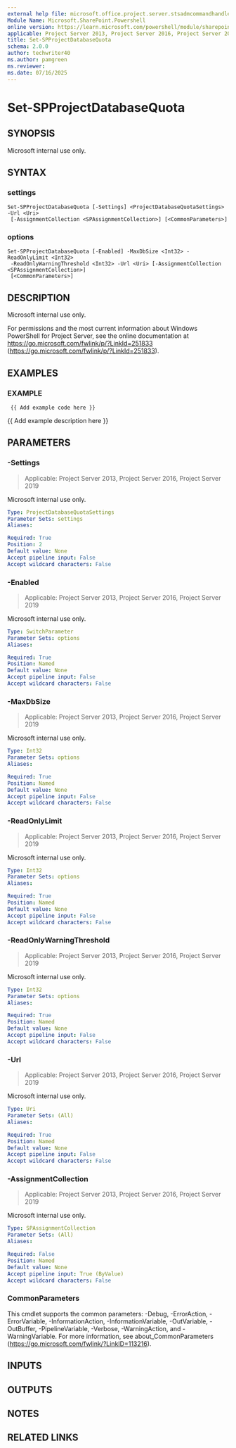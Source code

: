 ```yaml
---
external help file: microsoft.office.project.server.stsadmcommandhandler.dll-help.xml
Module Name: Microsoft.SharePoint.Powershell
online version: https://learn.microsoft.com/powershell/module/sharepoint-server/set-spprojectdatabasequota
applicable: Project Server 2013, Project Server 2016, Project Server 2019
title: Set-SPProjectDatabaseQuota
schema: 2.0.0
author: techwriter40
ms.author: pamgreen
ms.reviewer:
ms.date: 07/16/2025
---
```


# Set-SPProjectDatabaseQuota

## SYNOPSIS
Microsoft internal use only.

## SYNTAX

### settings
```
Set-SPProjectDatabaseQuota [-Settings] <ProjectDatabaseQuotaSettings> -Url <Uri>
 [-AssignmentCollection <SPAssignmentCollection>] [<CommonParameters>]
```

### options
```
Set-SPProjectDatabaseQuota [-Enabled] -MaxDbSize <Int32> -ReadOnlyLimit <Int32>
 -ReadOnlyWarningThreshold <Int32> -Url <Uri> [-AssignmentCollection <SPAssignmentCollection>]
 [<CommonParameters>]
```

## DESCRIPTION
Microsoft internal use only.

For permissions and the most current information about Windows PowerShell for Project Server, see the online documentation at https://go.microsoft.com/fwlink/p/?LinkId=251833 (https://go.microsoft.com/fwlink/p/?LinkId=251833).

## EXAMPLES

### EXAMPLE
```
 {{ Add example code here }}
```

{{ Add example description here }}

## PARAMETERS

### -Settings

> Applicable: Project Server 2013, Project Server 2016, Project Server 2019

Microsoft internal use only.

```yaml
Type: ProjectDatabaseQuotaSettings
Parameter Sets: settings
Aliases:

Required: True
Position: 2
Default value: None
Accept pipeline input: False
Accept wildcard characters: False
```

### -Enabled

> Applicable: Project Server 2013, Project Server 2016, Project Server 2019

Microsoft internal use only.

```yaml
Type: SwitchParameter
Parameter Sets: options
Aliases:

Required: True
Position: Named
Default value: None
Accept pipeline input: False
Accept wildcard characters: False
```

### -MaxDbSize

> Applicable: Project Server 2013, Project Server 2016, Project Server 2019

Microsoft internal use only.

```yaml
Type: Int32
Parameter Sets: options
Aliases:

Required: True
Position: Named
Default value: None
Accept pipeline input: False
Accept wildcard characters: False
```

### -ReadOnlyLimit

> Applicable: Project Server 2013, Project Server 2016, Project Server 2019

Microsoft internal use only.

```yaml
Type: Int32
Parameter Sets: options
Aliases:

Required: True
Position: Named
Default value: None
Accept pipeline input: False
Accept wildcard characters: False
```

### -ReadOnlyWarningThreshold

> Applicable: Project Server 2013, Project Server 2016, Project Server 2019

Microsoft internal use only.

```yaml
Type: Int32
Parameter Sets: options
Aliases:

Required: True
Position: Named
Default value: None
Accept pipeline input: False
Accept wildcard characters: False
```

### -Url

> Applicable: Project Server 2013, Project Server 2016, Project Server 2019

Microsoft internal use only.

```yaml
Type: Uri
Parameter Sets: (All)
Aliases:

Required: True
Position: Named
Default value: None
Accept pipeline input: False
Accept wildcard characters: False
```

### -AssignmentCollection

> Applicable: Project Server 2013, Project Server 2016, Project Server 2019

Microsoft internal use only.

```yaml
Type: SPAssignmentCollection
Parameter Sets: (All)
Aliases:

Required: False
Position: Named
Default value: None
Accept pipeline input: True (ByValue)
Accept wildcard characters: False
```

### CommonParameters
This cmdlet supports the common parameters: -Debug, -ErrorAction, -ErrorVariable, -InformationAction, -InformationVariable, -OutVariable, -OutBuffer, -PipelineVariable, -Verbose, -WarningAction, and -WarningVariable. For more information, see about_CommonParameters (https://go.microsoft.com/fwlink/?LinkID=113216).

## INPUTS

## OUTPUTS

## NOTES

## RELATED LINKS
